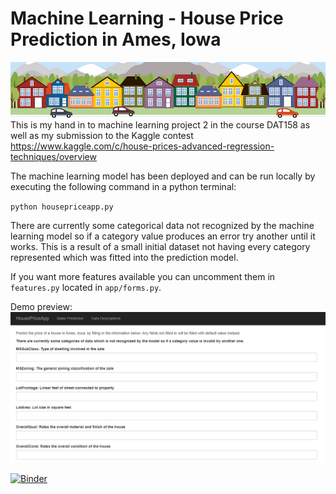 # Machine Learning - House Price Prediction in Ames, Iowa
![Alt text](assets/housesbanner.png?raw=true "Houses")
This is my hand in to machine learning project 2 in the course DAT158 as well as my submission to the Kaggle contest https://www.kaggle.com/c/house-prices-advanced-regression-techniques/overview


The machine learning model has been deployed and can be run locally by executing the following command in a python terminal:

`python housepriceapp.py`

There are currently some categorical data not recognized by the machine learning model so if a category value produces an
error try another until it works. This is a result of a small initial dataset not having every category represented
which was fitted into the prediction model.

If you want more features available you can uncomment them in `features.py` located in `app/forms.py`.

Demo preview:
![Alt text](assets/demo.png?raw=true "Houses")

[![Binder](https://mybinder.org/badge_logo.svg)](https://mybinder.org/v2/gh/h571740/DAT158-ML2/HEAD?filepath=notebooks%2FML%20Nr%202%20-%20Playing%20the%20Whole%20Game.ipynb)
